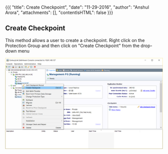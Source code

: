 {{{
  "title": Create Checkpoint",
  "date": "11-29-2016",
  "author": "Anshul Arora",
  "attachments": [],
  "contentIsHTML": false
}}}

## Create Checkpoint
This method allows a user to create a checkpoint.
Right click on the Protection Group and then click on "Create Checkpoint" from the drop-down menu

![Create Checkpoint](../images/SH4.0/createcheckpoint.png)
